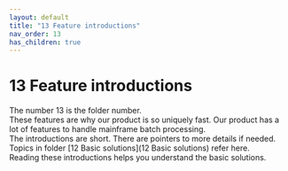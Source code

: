 ```yaml
---
layout: default
title: "13 Feature introductions"
nav_order: 13
has_children: true
---
```

# 13 Feature introductions
The number 13 is the folder number.  
These features are why our product is so uniquely fast.  Our product has a lot of features to handle mainframe batch processing.  
The introductions are short.  There are pointers to more details if needed.   
Topics in folder [12 Basic solutions](12 Basic solutions)  refer here.  
Reading these introductions helps you understand the basic solutions.  
